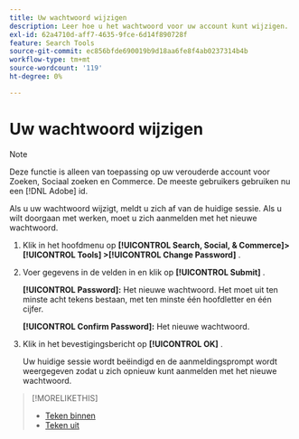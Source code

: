 ```yaml
---
title: Uw wachtwoord wijzigen
description: Leer hoe u het wachtwoord voor uw account kunt wijzigen.
exl-id: 62a4710d-aff7-4635-9fce-6d14f890728f
feature: Search Tools
source-git-commit: ec856bfde690019b9d18aa6fe8f4ab0237314b4b
workflow-type: tm+mt
source-wordcount: '119'
ht-degree: 0%

---
```


# Uw wachtwoord wijzigen

>[!NOTE]
>
>Deze functie is alleen van toepassing op uw verouderde account voor Zoeken, Sociaal zoeken en Commerce. De meeste gebruikers gebruiken nu een [!DNL Adobe] id.<!-- Replace this with a new topic with the new info. pointing to ?where? [Not the correct place!!! https://experienceleague.adobe.com/en/docs/core-services/interface/experience-cloud#manage-your-user-profile] -->

Als u uw wachtwoord wijzigt, meldt u zich af van de huidige sessie. Als u wilt doorgaan met werken, moet u zich aanmelden met het nieuwe wachtwoord.

1. Klik in het hoofdmenu op **[!UICONTROL Search, Social, & Commerce]> [!UICONTROL Tools] >[!UICONTROL Change Password]** .

1. Voer gegevens in de velden in en klik op **[!UICONTROL Submit]** .

   **[!UICONTROL Password]:** Het nieuwe wachtwoord. Het moet uit ten minste acht tekens bestaan, met ten minste één hoofdletter en één cijfer.

   **[!UICONTROL Confirm Password]:** Het nieuwe wachtwoord.

1. Klik in het bevestigingsbericht op **[!UICONTROL OK]** .

   Uw huidige sessie wordt beëindigd en de aanmeldingsprompt wordt weergegeven zodat u zich opnieuw kunt aanmelden met het nieuwe wachtwoord.

>[!MORELIKETHIS]
>
>* [ Teken binnen ](/help/search-social-commerce/getting-started/sign-in.md)
>* [ Teken uit ](/help/search-social-commerce/getting-started/sign-out.md)
